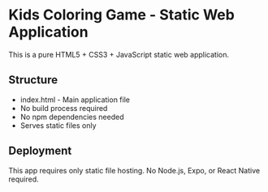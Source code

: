 # Kids Coloring Game - Static Web Application

This is a pure HTML5 + CSS3 + JavaScript static web application.

## Structure
- index.html - Main application file
- No build process required
- No npm dependencies needed
- Serves static files only

## Deployment
This app requires only static file hosting.
No Node.js, Expo, or React Native required.